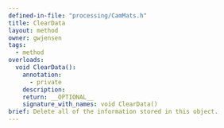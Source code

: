 ```yaml
---
defined-in-file: "processing/CamMats.h"
title: ClearData
layout: method
owner: gwjensen
tags:
  - method
overloads:
  void ClearData():
    annotation:
      - private
    description:
    return: __OPTIONAL__
    signature_with_names: void ClearData()
brief: Delete all of the information stored in this object.
---
```

